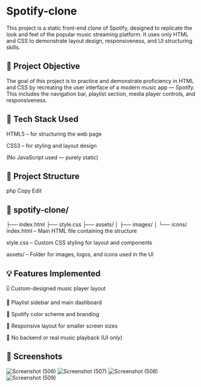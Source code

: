 # Spotify-clone

This project is a static front-end clone of Spotify, designed to replicate the look and feel of the popular music streaming platform. It uses only HTML and CSS to demonstrate layout design, responsiveness, and UI structuring skills.


## 🎯 Project Objective
The goal of this project is to practice and demonstrate proficiency in HTML and CSS by recreating the user interface of a modern music app — Spotify. This includes the navigation bar, playlist section, media player controls, and responsiveness.


## 🧰 Tech Stack Used
HTML5 – for structuring the web page

CSS3 – for styling and layout design

(No JavaScript used — purely static)

## 📂 Project Structure
php
Copy
Edit

## 📁 spotify-clone/
├── index.html
├── style.css
├── assets/
│   ├── images/
│   └── icons/
index.html – Main HTML file containing the structure

style.css – Custom CSS styling for layout and components

assets/ – Folder for images, logos, and icons used in the UI


## 💡 Features Implemented

🎚️ Custom-designed music player layout

📃 Playlist sidebar and main dashboard

🎨 Spotify color scheme and branding

📱 Responsive layout for smaller screen sizes

🚫 No backend or real music playback (UI only)


## 📸 Screenshots
![Screenshot (506)](https://github.com/user-attachments/assets/ddccb097-c716-4cc2-90e2-ad5ec0a42259)
![Screenshot (507)](https://github.com/user-attachments/assets/b702a2d6-224b-4d72-88d9-dda1b97b6251)
![Screenshot (508)](https://github.com/user-attachments/assets/fa81c9e9-4dd4-4d2e-b3b0-78294a1625a6)
![Screenshot (509)](https://github.com/user-attachments/assets/2d7e77cc-11b9-4175-89c5-1ec37b510e45)




